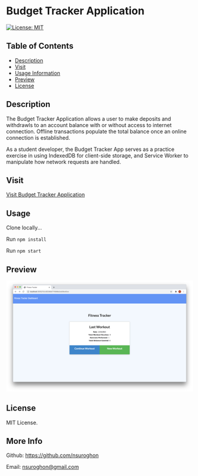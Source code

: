 
# Budget Tracker Application

[![License: MIT](https://img.shields.io/badge/License-MIT-yellow.svg)](https://opensource.org/licenses/MIT)

## Table of Contents
* [Description](#description)
* [Visit](#visit)
* [Usage Information](#usage)
* [Preview](#preview)
* [License](#license)

## Description
The Budget Tracker Application allows a user to make deposits and withdrawls to an account balance with or without access to internet connection. Offline transactions populate the total balance once an online connection is established. 

As a student developer, the Budget Tracker App serves as a practice exercise in using IndexedDB for client-side storage, and Service Worker to manipulate how network requests are handled. 

## Visit
[Visit Budget Tracker Application](#)

## Usage

Clone locally...

Run ```npm install```

Run ```npm start```

## Preview
![Preview](https://github.com/nsuroghon/Workout-Tracker/blob/main/public/img/Screen%20Shot%202021-02-10%20at%207.07.30%20PM.png)

## License
MIT License.

## More Info
Github: https://github.com/nsuroghon

Email: nsuroghon@gmail.com
